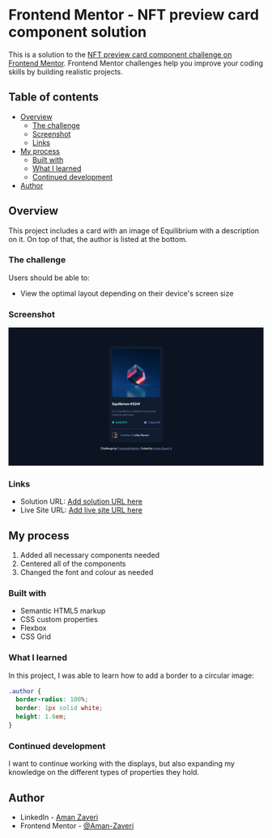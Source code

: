 # Frontend Mentor - NFT preview card component solution

This is a solution to the [NFT preview card component challenge on Frontend Mentor](https://www.frontendmentor.io/challenges/nft-preview-card-component-SbdUL_w0U). Frontend Mentor challenges help you improve your coding skills by building realistic projects. 

## Table of contents

- [Overview](#overview)
  - [The challenge](#the-challenge)
  - [Screenshot](#screenshot)
  - [Links](#links)
- [My process](#my-process)
  - [Built with](#built-with)
  - [What I learned](#what-i-learned)
  - [Continued development](#continued-development)
- [Author](#author)

## Overview

This project includes a card with an image of Equilibrium with a description on it. On top of that, the author is listed at the bottom.

### The challenge

Users should be able to:

- View the optimal layout depending on their device's screen size

### Screenshot

![Screenshot of the Image](assets/screenshotProject.png)

### Links

- Solution URL: [Add solution URL here](https://www.frontendmentor.io/solutions/nft-preview-card-using-flex-Ysjd_yM2v)
- Live Site URL: [Add live site URL here](https://aman-zaveri-nft-preview-card-component-challenge.netlify.app/)

## My process

1. Added all necessary components needed
2. Centered all of the components
3. Changed the font and colour as needed


### Built with

- Semantic HTML5 markup
- CSS custom properties
- Flexbox
- CSS Grid

### What I learned

In this project, I was able to learn how to add a border to a circular image:

```css
.author {
  border-radius: 100%;
  border: 1px solid white;
  height: 1.6em;
}
```

### Continued development

I want to continue working with the displays, but also expanding my knowledge on the different types of properties they hold.

## Author

- LinkedIn - [Aman Zaveri](https://www.linkedin.com/in/aman-zaveri-23a5501b6/)
- Frontend Mentor - [@Aman-Zaveri](https://www.frontendmentor.io/profile/Aman-Zaveri)
